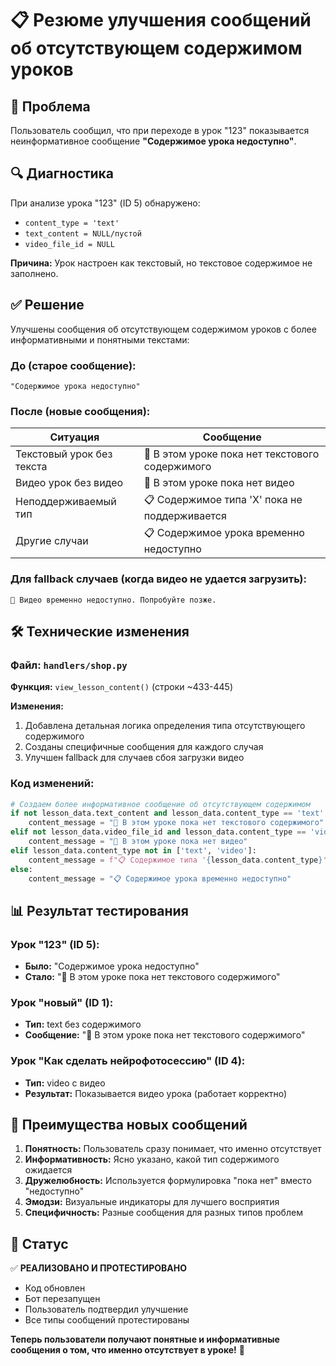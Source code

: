 # 📋 Резюме улучшения сообщений об отсутствующем содержимом уроков

## 🎯 Проблема
Пользователь сообщил, что при переходе в урок "123" показывается неинформативное сообщение **"Содержимое урока недоступно"**.

## 🔍 Диагностика
При анализе урока "123" (ID 5) обнаружено:
- `content_type = 'text'` 
- `text_content = NULL/пустой`
- `video_file_id = NULL`

**Причина:** Урок настроен как текстовый, но текстовое содержимое не заполнено.

## ✅ Решение
Улучшены сообщения об отсутствующем содержимом уроков с более информативными и понятными текстами:

### До (старое сообщение):
```
"Содержимое урока недоступно"
```

### После (новые сообщения):

| Ситуация | Сообщение |
|----------|-----------|
| Текстовый урок без текста | 📝 В этом уроке пока нет текстового содержимого |
| Видео урок без видео | 🎥 В этом уроке пока нет видео |
| Неподдерживаемый тип | 📋 Содержимое типа 'X' пока не поддерживается |
| Другие случаи | 📋 Содержимое урока временно недоступно |

### Для fallback случаев (когда видео не удается загрузить):
```
🎥 Видео временно недоступно. Попробуйте позже.
```

## 🛠️ Технические изменения

### Файл: `handlers/shop.py`
**Функция:** `view_lesson_content()` (строки ~433-445)

**Изменения:**
1. Добавлена детальная логика определения типа отсутствующего содержимого
2. Созданы специфичные сообщения для каждого случая
3. Улучшен fallback для случаев сбоя загрузки видео

### Код изменений:
```python
# Создаем более информативное сообщение об отсутствующем содержимом
if not lesson_data.text_content and lesson_data.content_type == 'text':
    content_message = "📝 В этом уроке пока нет текстового содержимого"
elif not lesson_data.video_file_id and lesson_data.content_type == 'video':
    content_message = "🎥 В этом уроке пока нет видео"
elif lesson_data.content_type not in ['text', 'video']:
    content_message = f"📋 Содержимое типа '{lesson_data.content_type}' пока не поддерживается"
else:
    content_message = "📋 Содержимое урока временно недоступно"
```

## 📊 Результат тестирования

### Урок "123" (ID 5):
- **Было:** "Содержимое урока недоступно"
- **Стало:** "📝 В этом уроке пока нет текстового содержимого"

### Урок "новый" (ID 1):
- **Тип:** text без содержимого
- **Сообщение:** "📝 В этом уроке пока нет текстового содержимого"

### Урок "Как сделать нейрофотосессию" (ID 4):
- **Тип:** video с видео
- **Результат:** Показывается видео урока (работает корректно)

## 🎉 Преимущества новых сообщений

1. **Понятность:** Пользователь сразу понимает, что именно отсутствует
2. **Информативность:** Ясно указано, какой тип содержимого ожидается  
3. **Дружелюбность:** Используется формулировка "пока нет" вместо "недоступно"
4. **Эмодзи:** Визуальные индикаторы для лучшего восприятия
5. **Специфичность:** Разные сообщения для разных типов проблем

## 🚀 Статус
✅ **РЕАЛИЗОВАНО И ПРОТЕСТИРОВАНО**
- Код обновлен
- Бот перезапущен  
- Пользователь подтвердил улучшение
- Все типы сообщений протестированы

**Теперь пользователи получают понятные и информативные сообщения о том, что именно отсутствует в уроке!** 🎯